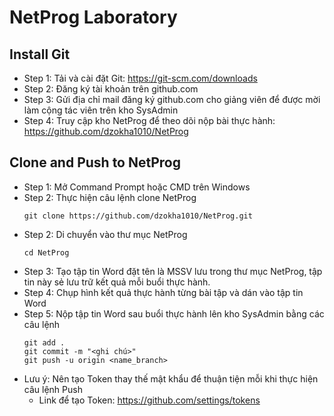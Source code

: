 # NetProg Laboratory
## Install Git
- Step 1: Tải và cài đặt Git: https://git-scm.com/downloads
- Step 2: Đăng ký tài khoản trên github.com
- Step 3: Gửi địa chỉ mail đăng ký github.com cho giảng viên để được mời làm cộng tác viên trên kho SysAdmin
- Step 4: Truy cập kho NetProg để theo dõi nộp bài thực hành: https://github.com/dzokha1010/NetProg
## Clone and Push to NetProg
- Step 1: Mở Command Prompt hoặc CMD trên Windows
- Step 2: Thực hiện câu lệnh clone NetProg
  ```
  git clone https://github.com/dzokha1010/NetProg.git
  ```
- Step 2: Di chuyển vào thư mục NetProg
  ```
  cd NetProg
  ```
- Step 3: Tạo tập tin Word đặt tên là MSSV lưu trong thư mục NetProg, tập tin này sẻ lưu trữ kết quả mỗi buổi thực hành.
- Step 4: Chụp hình kết quả thực hành từng bài tập và dán vào tập tin Word
- Step 5: Nộp tập tin Word sau buổi thực hành lên kho SysAdmin bằng các câu lệnh
  ```
  git add .  
  git commit -m "<ghi chú>"  
  git push -u origin <name_branch>
  ```
- Lưu ý: Nên tạo Token thay thế mật khẩu để thuận tiện mỗi khi thực hiện câu lệnh Push
  - Link để tạo Token: https://github.com/settings/tokens
